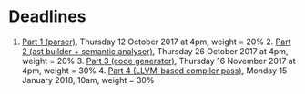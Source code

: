 # Deadlines #

1. [Part 1 (parser)](desc/part1/), Thursday 12 October 2017 at 4pm, weight = 20% 2. [Part 2 (ast builder + semantic analyser)](desc/part2/), Thursday 
26 October 2017 at 4pm, weight = 20% 3. [Part 3 (code generator)](desc/part3/), Thursday 16 November 2017 at 4pm, weight = 30% 4. [Part 4 (LLVM-based 
compiler pass)](desc/part4/), Monday 15 January 2018, 10am, weight = 30%


